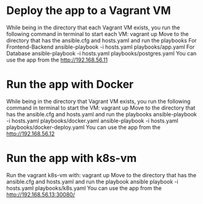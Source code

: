 # Deploy the app to a Vagrant VM
While being in the directory that each Vagrant VM exists, you run the following command in terminal to start each VM:
vagrant up
Move to the directory that has the ansible.cfg and hosts.yaml and run the playbooks
For Frontend-Backend
ansible-playbook -i hosts.yaml playbooks/app.yaml
For Database 
ansible-playbook -i hosts.yaml playbooks/postgres.yaml
You can use the app from the http://192.168.56.11

# Run the app with Docker 
While being in the directory that Vagrant VM exists, you run the following command in terminal to start the VM:
vagrant up 
Move to the directory that has the ansible.cfg and hosts.yaml and run the playbooks
ansible-playbook -i hosts.yaml playbooks/docker.yaml
ansible-playbook -i hosts.yaml playbooks/docker-deploy.yaml 
You can use the app from the http://192.168.56.12

# Run the app with k8s-vm
Run the vagrant k8s-vm with:
vagrant up
Move to the directory that has the ansible.cfg and hosts.yaml and run the playbook
ansible playbook -i hosts.yaml playbooks/k8s.yaml
You can use the app from the http://192.168.56.13:30080/
